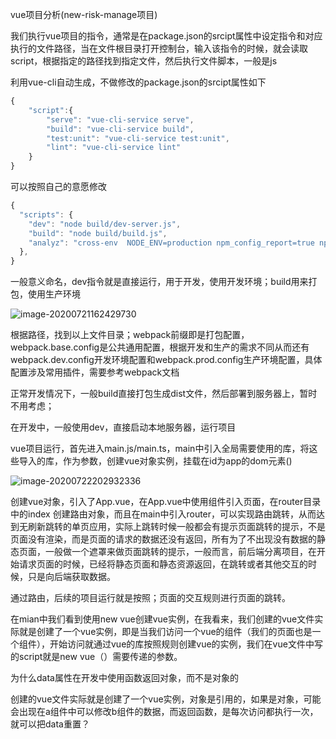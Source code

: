 vue项目分析(new-risk-manage项目)

我们执行vue项目的指令，通常是在package.json的srcipt属性中设定指令和对应执行的文件路径，当在文件根目录打开控制台，输入该指令的时候，就会读取script，根据指定的路径找到指定文件，然后执行文件脚本，一般是js

利用vue-cli自动生成，不做修改的package.json的srcipt属性如下

```javascript
{
    "script":{
        "serve": "vue-cli-service serve",
        "build": "vue-cli-service build",
        "test:unit": "vue-cli-service test:unit",
        "lint": "vue-cli-service lint"
    }
}
```

可以按照自己的意愿修改

```javascript
{
  "scripts": {
    "dev": "node build/dev-server.js",
    "build": "node build/build.js",
    "analyz": "cross-env  NODE_ENV=production npm_config_report=true npm run build"
  },
}
```

一般意义命名，dev指令就是直接运行，用于开发，使用开发环境；build用来打包，使用生产环境

![image-20200721162429730](C:\Users\chen\AppData\Roaming\Typora\typora-user-images\image-20200721162429730.png)

根据路径，找到以上文件目录；webpack前缀即是打包配置，webpack.base.config是公共通用配置，根据开发和生产的需求不同从而还有webpack.dev.config开发环境配置和webpack.prod.config生产环境配置，具体配置涉及常用插件，需要参考webpack文档

正常开发情况下，一般build直接打包生成dist文件，然后部署到服务器上，暂时不用考虑；

在开发中，一般使用dev，直接启动本地服务器，运行项目

vue项目运行，首先进入main.js/main.ts，main中引入全局需要使用的库，将这些导入的库，作为参数，创建vue对象实例，挂载在id为app的dom元素()

<img src="C:\Users\chen\AppData\Roaming\Typora\typora-user-images\image-20200722202932336.png" alt="image-20200722202932336"  />



创建vue对象，引入了App.vue，在App.vue中使用组件<router-view>引入页面，在router目录中的index 创建路由对象，而且在main中引入router，可以实现路由跳转，从而达到无刷新跳转的单页应用，实际上跳转时候一般都会有提示页面跳转的提示，不是页面没有渲染，而是页面的请求的数据还没有返回，所有为了不出现没有数据的静态页面，一般做一个遮罩来做页面跳转的提示，一般而言，前后端分离项目，在开始请求页面的时候，已经将静态页面和静态资源返回，在跳转或者其他交互的时候，只是向后端获取数据。

通过路由，后续的项目运行就是按照；页面的交互规则进行页面的跳转。



在mian中我们看到使用new vue创建vue实例，在我看来，我们创建的vue文件实际就是创建了一个vue实例，即是当我们访问一个vue的组件（我们的页面也是一个组件），开始访问就通过vue的库按照规则创建vue的实例，我们在vue文件中写的script就是new vue（）需要传递的参数。

为什么data属性在开发中使用函数返回对象，而不是对象的

创建的vue文件实际就是创建了一个vue实例，对象是引用的，如果是对象，可能会出现在a组件中可以修改b组件的数据，而返回函数，是每次访问都执行一次，就可以把data重置？





